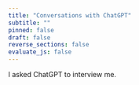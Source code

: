 ```yaml
---
title: "Conversations with ChatGPT"
subtitle: ""
pinned: false
draft: false
reverse_sections: false
evaluate_js: false
---
```


I asked ChatGPT to interview me.

